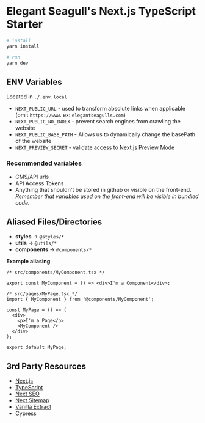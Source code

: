 # Elegant Seagull's Next.js TypeScript Starter

```bash
# install
yarn install

# run
yarn dev
```

## ENV Variables

Located in `./.env.local`

- `NEXT_PUBLIC_URL` - used to transform absolute links when applicable (omit `https://www`. ex: `elegantseagulls.com`)
- `NEXT_PUBLIC_NO_INDEX` - prevent search engines from crawling the website
- `NEXT_PUBLIC_BASE_PATH` - Allows us to dynamically change the basePath of the website
- `NEXT_PREVIEW_SECRET` - validate access to [Next.js Preview Mode](https://nextjs.org/docs/advanced-features/preview-mode#securely-accessing-it-from-your-headless-cms)

### Recommended variables

- CMS/API urls
- API Access Tokens
- Anything that shouldn't be stored in github or visible on the front-end. _Remember that variables used on the front-end will be visible in bundled code._

## Aliased Files/Directories

- **styles** &rarr; `@styles/*`
- **utils** &rarr; `@utils/*`
- **components** &rarr; `@components/*`

**Example aliasing**

```tsx
/* src/components/MyComponent.tsx */

export const MyComponent = () => <div>I'm a Component</div>;

/* src/pages/MyPage.tsx */
import { MyComponent } from '@components/MyComponent';

const MyPage = () => (
  <div>
    <p>I'm a Page</p>
    <MyComponent />
  </div>
);

export default MyPage;
```

## 3rd Party Resources

- [Next.js](https://nextjs.org/docs)
- [TypeScript](https://www.typescriptlang.org/docs/)
- [Next SEO](https://github.com/garmeeh/next-seo)
- [Next Sitemap](https://github.com/iamvishnusankar/next-sitemap)
- [Vanilla Extract](https://vanilla-extract.style/)
- [Cypress](https://www.cypress.io/)
